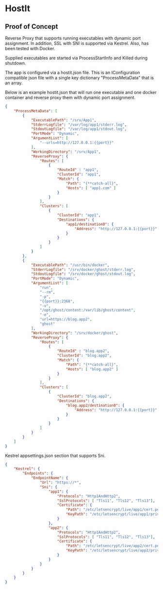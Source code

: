 # HostIt

## Proof of Concept

Reverse Proxy that supports running executables with dynamic port assignment.
In addition, SSL with SNI is supported via Kestrel.  Also, has been tested with
Docker.

Supplied executables are started via ProcessStartInfo and Killed during
shutdown.

The app is configured via a hostit.json file.  This is an IConfiguration
compatible json file with a single key dictionary "ProcessMetaData" that is an
array.

Below is an example hostit.json that will run one executable and one docker
container and reverse proxy them with dynamic port assignment.

```json
{
    "ProcessMetaData": [
        {
            "ExecutablePath": "/srv/App1",
            "StderrLogfile": "/var/log/app1/stderr.log",
            "StdoutLogfile": "/var/log/app1/stdout.log",
            "PortMode": "Dynamic",
            "ArgumentList": [
                "--urls=http://127.0.0.1:{{port}}"                
            ],
            "WorkingDirectory": "/srv/App1",
            "ReverseProxy": {
                "Routes": [
                    {
                        "RouteId" : "app1",
                        "ClusterId": "app1",
                        "Match": {
                            "Path": "{**catch-all}",
                            "Hosts": [ "app1.com" ]
                        }
                    }
                ],
                "Clusters": [
                    {
                        "ClusterId": "app1",
                        "Destinations": {
                            "app1/destination0": {
                                "Address": "http://127.0.0.1:{{port}}"
                            }
                        }
                    }
                ]
            }
        },
        {
            "ExecutablePath": "/usr/bin/docker",
            "StderrLogfile": "/srv/docker/ghost/stderr.log",
            "StdoutLogfile": "/srv/docker/ghost/stdout.log",
            "PortMode": "Dynamic",
            "ArgumentList": [
                "run",
                "--rm",
                "-p",
                "{{port}}:2368",
                "-v", 
                "/opt/ghost/content:/var/lib/ghost/content",
                "-e",
                "url=https://blog.app2",
                "ghost"
            ],
            "WorkingDirectory": "/srv/docker/ghost",
            "ReverseProxy": {
                "Routes": [
                    {
                        "RouteId" : "blog.app2",
                        "ClusterId": "blog.app2",
                        "Match": {
                            "Path": "{**catch-all}",
                            "Hosts": [ "blog.app2" ]
                        }
                    }
                ],
                "Clusters": [
                    {
                        "ClusterId": "blog.app2",
                        "Destinations": {
                            "blog.app2/destination0": {
                                "Address": "http://127.0.0.1:{{port}}"
                            }
                        }
                    }
                ]
            }
        }
    ]
}
```

Kestrel appsettings.json section that supports Sni.

```json
{
    "Kestrel": {
        "Endpoints": {
            "EndpointName": {
                "Url": "https://*",
                "Sni": {
                    "app1": {
                        "Protocols": "Http1AndHttp2",
                        "SslProtocols": [ "Tls11", "Tls12", "Tls13"],
                        "Certificate": {
                            "Path": "/etc/letsencrypt/live/app1/cert.pem",
                            "KeyPath": "/etc/letsencrypt/live/app1/privkey.pem"
                        }
                    },
                    "app2": {
                        "Protocols": "Http1AndHttp2",
                        "SslProtocols": [ "Tls11", "Tls12", "Tls13"],
                        "Certificate": {
                            "Path": "/etc/letsencrypt/live/app2/cert.pem",
                            "KeyPath": "/etc/letsencrypt/live/app2/privkey.pem"
                        }
                    }
                }
            }
        }
    }
}
```
